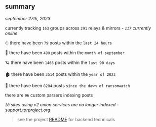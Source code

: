 
## summary
_september 27th, 2023_

currently tracking `163` groups across `291` relays & mirrors - _`117` currently online_

⏲ there have been `79` posts within the `last 24 hours`

🦈 there have been `490` posts within the `month of september`

🪐 there have been `1465` posts within the `last 90 days`

🏚 there have been `3514` posts within the `year of 2023`

🦕 there have been `8204` posts `since the dawn of ransomwatch`

there are `96` custom parsers indexing posts

_`20` sites using v2 onion services are no longer indexed - [support.torproject.org](https://support.torproject.org/onionservices/v2-deprecation/)_

> see the project [README](https://github.com/joshhighet/ransomwatch#ransomwatch--) for backend technicals

